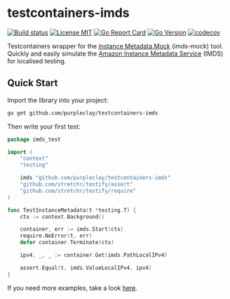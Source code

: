 # testcontainers-imds

[![Build status](https://img.shields.io/github/workflow/status/purpleclay/testcontainers-imds/ci?style=flat-square&logo=go)](https://github.com/purpleclay/testcontainers-imds/actions?workflow=ci)
[![License MIT](https://img.shields.io/badge/license-MIT-blue.svg?style=flat-square)](/LICENSE)
[![Go Report Card](https://goreportcard.com/badge/github.com/purpleclay/testcontainers-imds?style=flat-square)](https://goreportcard.com/report/github.com/purpleclay/testcontainers-imds)
[![Go Version](https://img.shields.io/github/go-mod/go-version/purpleclay/testcontainers-imds.svg?style=flat-square)](go.mod)
[![codecov](https://codecov.io/gh/purpleclay/testcontainers-imds/branch/main/graph/badge.svg)](https://codecov.io/gh/purpleclay/testcontainers-imds)

Testcontainers wrapper for the [Instance Metadata Mock](https://github.com/purpleclay/imds-mock) (imds-mock) tool. Quickly and easily simulate the [Amazon Instance Metadata Service](https://docs.aws.amazon.com/AWSEC2/latest/UserGuide/ec2-instance-metadata.html) (IMDS) for localised testing.

## Quick Start

Import the library into your project:

```sh
go get github.com/purpleclay/testcontainers-imds
```

Then write your first test:

```go
package imds_test

import (
    "context"
    "testing"

    imds "github.com/purpleclay/testcontainers-imds"
    "github.com/stretchr/testify/assert"
    "github.com/stretchr/testify/require"
)

func TestInstanceMetadata(t *testing.T) {
    ctx := context.Background()

    container, err := imds.Start(ctx)
    require.NoError(t, err)
    defer container.Terminate(ctx)

    ipv4, _, _ := container.Get(imds.PathLocalIPv4)

    assert.Equal(t, imds.ValueLocalIPv4, ipv4)
}
```

If you need more examples, take a look [here](examples).
